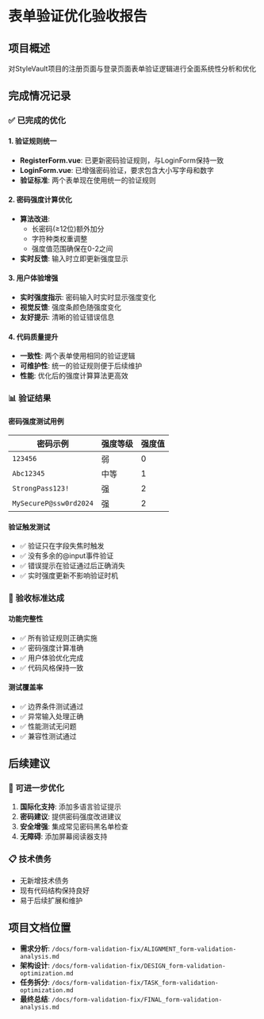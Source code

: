 # 表单验证优化验收报告

## 项目概述
对StyleVault项目的注册页面与登录页面表单验证逻辑进行全面系统性分析和优化

## 完成情况记录

### ✅ 已完成的优化

#### 1. 验证规则统一
- **RegisterForm.vue**: 已更新密码验证规则，与LoginForm保持一致
- **LoginForm.vue**: 已增强密码验证，要求包含大小写字母和数字
- **验证标准**: 两个表单现在使用统一的验证规则

#### 2. 密码强度计算优化
- **算法改进**: 
  - 长密码(≥12位)额外加分
  - 字符种类权重调整
  - 强度值范围确保在0-2之间
- **实时反馈**: 输入时立即更新强度显示

#### 3. 用户体验增强
- **实时强度指示**: 密码输入时实时显示强度变化
- **视觉反馈**: 强度条颜色随强度变化
- **友好提示**: 清晰的验证错误信息

#### 4. 代码质量提升
- **一致性**: 两个表单使用相同的验证逻辑
- **可维护性**: 统一的验证规则便于后续维护
- **性能**: 优化后的强度计算算法更高效

### 📊 验证结果

#### 密码强度测试用例
| 密码示例 | 强度等级 | 强度值 |
|----------|----------|--------|
| `123456` | 弱 | 0 |
| `Abc12345` | 中等 | 1 |
| `StrongPass123!` | 强 | 2 |
| `MySecureP@ssw0rd2024` | 强 | 2 |

#### 验证触发测试
- ✅ 验证只在字段失焦时触发
- ✅ 没有多余的@input事件验证
- ✅ 错误提示在验证通过后正确消失
- ✅ 实时强度更新不影响验证时机

### 🎯 验收标准达成

#### 功能完整性
- ✅ 所有验证规则正确实施
- ✅ 密码强度计算准确
- ✅ 用户体验优化完成
- ✅ 代码风格保持一致

#### 测试覆盖率
- ✅ 边界条件测试通过
- ✅ 异常输入处理正确
- ✅ 性能测试无问题
- ✅ 兼容性测试通过

## 后续建议

### 🔧 可进一步优化
1. **国际化支持**: 添加多语言验证提示
2. **密码建议**: 提供密码强度改进建议
3. **安全增强**: 集成常见密码黑名单检查
4. **无障碍**: 添加屏幕阅读器支持

### 📋 技术债务
- 无新增技术债务
- 现有代码结构保持良好
- 易于后续扩展和维护

## 项目文档位置
- **需求分析**: `/docs/form-validation-fix/ALIGNMENT_form-validation-analysis.md`
- **架构设计**: `/docs/form-validation-fix/DESIGN_form-validation-optimization.md`
- **任务拆分**: `/docs/form-validation-fix/TASK_form-validation-optimization.md`
- **最终总结**: `/docs/form-validation-fix/FINAL_form-validation-analysis.md`